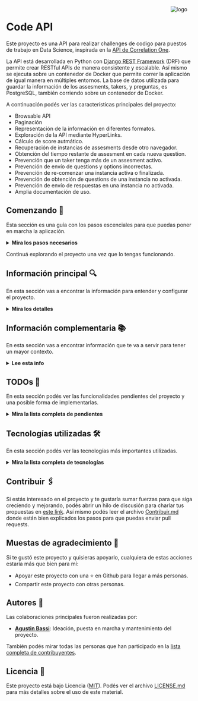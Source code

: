<a href="https://www.correlation-one.com/">
    <img src="doc/logo.png" alt="logo" title="Correlation One" align="right" width="60" height="60" />
</a>

Code API
========

Este proyecto es una API para realizar challenges de codigo para puestos de trabajo en Data Science, inspirada en la [API de Correlation One](https://quiz.correlation-one.com/test/data-scientist).

La API está desarrollada en Python con [Django REST Framework](https://www.django-rest-framework.org/) (DRF) que permite crear RESTful APIs de manera consistente y escalable. Así mismo se ejecuta sobre un contenedor de Docker que permite correr la aplicación de igual manera en múltiples entornos. La base de datos utilizada para guardar la información de los assesments, takers, y preguntas, es PostgreSQL, también corriendo sobre un contenedor de Docker. 

A continuación podés ver las características principales del proyecto:

* Browsable API
* Paginación
* Representación de la información en diferentes formatos.
* Exploración de la API mediante HyperLinks.
* Cálculo de score autmático.
* Recuperación de instancias de assesments desde otro navegador.
* Obtención del tiempo restante de assesment en cada nueva question.
* Prevención que un taker tenga más de un assesment activo.
* Prevención de envío de questions y options incorrectas.
* Prevención de re-comenzar una instancia activa o finalizada.
* Prevención de obtención de questions de una instancia no activada.
* Prevención de envío de respuestas en una instancia no activada.
* Amplia documentación de uso.

## Comenzando 🚀

Esta sección es una guía con los pasos escenciales para que puedas poner en marcha la aplicación.

<details><summary><b>Mira los pasos necesarios</b></summary><br>

### Instalar las dependencias

Para correr este proyecto es necesario que instales `Docker` y `Docker Compose`. 

En [este artículo](https://www.gotoiot.com/pages/articles/docker_installation_linux/) (en español) están los detalles para instalar Docker y Docker Compose en una máquina Linux. En caso que quieras instalar las herramientas en otra plataforma o tengas algún incoveniente, podes leer la documentación oficial de [Docker](https://docs.docker.com/get-docker/) y también la de [Docker Compose](https://docs.docker.com/compose/install/).

Continua con la descarga del código cuando tengas las dependencias instaladas y funcionando.

### Descargar el código

Para descargar el codigo, lo más conveniente es realizar un `fork` de este proyecto a tu cuenta personal haciendo click en [este link](https://github.com/agustinBassi/code-api/fork). Una vez que ya tengas el fork a tu cuenta, descargalo desde la terminal con este comando (acordate de poner tu usuario en el link):

```
git clone https://github.com/USER/code-api.git
```

> En caso que no tengas una cuenta en Github, o no quieras realizar un fork, podés clonar directamente este repo con el comando `git clone https://github.com/agustinBassi/code-api.git` .

### Configuración inicial del proyecto

Para ejecutar la aplicación, primero es necesario descargar la imagen de la base de datos con el comando `docker-compose pull db`. A continuación, es necesario que compiles el servicio de la REST API con el comando `docker-compose build code-api` (puede demorar unos minutos). 

Cuando los procesos anteriores finalicen, iniciá el servicio de base de datos con el comando `docker-compose up -d db` desde la raíz del proyecto. Con la base de datos corriendo, es necesario crear las tablas que necesita la aplicación para funcionar con los siguientes comandos:

```
docker-compose run code-api python manage.py migrate
```

En este proyecto hay incluídos unos datos de ejemplo para que puedas poner a funcionar la aplicación con información precargada. Es recomendable que importes estos datos para probar la aplicación de manera rápida sin que tengas que cargar los datos de prueba manualmente. Para cargar los datos pre-cargados, ejecuta el siguiente comando:

```
docker-compose run code-api python manage.py loaddata .fixtures/db.json
```

### Ejecutar la aplicación

Con las configuraciones iniciales realizadas, es momento de ejecutar el servicio de la API con el comando `docker-compose up -d code-api` (si querés correr el servicio de manera interactiva, podes quitar el flag -d en la ejecución). Cuando el servicio inicie, podés acceder al `API Browser` desde el navegador ingresando la URL [http://localhost:8000/assesments](http://localhost:8000/assesments) en el navegador. 

Si pudiste acceder al `API browser` significa que la aplicación se encuentra corriendo correctamente.

</details>

Continuá explorando el proyecto una vez que lo tengas funcionando.

## Información principal 🔍

En esta sección vas a encontrar la información para entender y configurar el proyecto.

<details><summary><b>Mira los detalles</b></summary>

### Configuración de Django

En el archivo `codeapi/settings.py` se encuentra la configuración general de la API. Dentro de este archivo se pueden realizar todo tipo de configuraciones de Django en la que se destacan las siguientes:

* Selección y configuración del motor de base de datos.
* Aplicaciones instaladas dentro del proyecto.
* Configuración de zona horaria.
* Configuración de debug del proyect.
* Configuración específica de Django REST Framework.
* Configuración de templates.
* Configuración de directorio para archivos estáticos.

Para mayor información sobre toda la posibilidad de configuraciones, podés acceder a la documentación oficial en [este link](https://docs.djangoproject.com/en/3.2/topics/settings/).

### Browsable API

Django REST Framework tiene una funcionalidad nativa que permite hacer navegable la REST API. Esta característica es realmente una funcionalidad excelente, ya que habilita a explorar, navegar y descubrir la API sin tener que abrir ningún programa dedicado (como Postman u otros clientes).

Desde la Browsable API es posible realizar operaciones CRUD sobre cada uno de los modelos del sistema.

### Cómo usar la API

El punto inicial para comenzar a utilizar la Browsable API es acceder a la URL [http://localhost:8000/assesments](http://localhost:8000/assesments) en el navegador. La aplicación viene con algunos datos cargados para que puedas utilizarla de manera plug & play (es necesario que hayas ejecutado el comando python manage.py loaddata .fixtures/db.json detallado el apartado de configuración inicial).

Para realizar un `Assesment`, comenzá creando una `Instance` accediento a la URL de un assesment en particular, por ejemplo [http://localhost:8000/assesments/assesments/1/create](http://localhost:8000/assesments/assesments/1/create) con un POST, ingresando los campos `first_name, last_name, email`, como JSON en el body del request. 

La respuesta del endpoint devuelve el id y la URL de la instancia creada. Con ese id podés acceder a los siguientes endpoints:

* `instances/<uuid:pk>/`: para obtener los detalles de la instancia.
* `instances/<uuid:pk>/test`: para chequear que la instancia esté disponible para realizarse.
* `instances/<uuid:pk>/start`: para iniciar una instancia, setear el start_time, el end_time y el flag active.
* `instances/<uuid:pk>/questions/<int:q_id>`: en el endpoint para obtener los detalles de la instancia, en el campo `assesment->question_count` se puede obtener la cantidad de preguntas del assesment. Luego, podés acceder a cada una de ellas, desde 1 hasta question_count. Cualquier valor fuera de estos valores devolverá un código 405 Not Allowed.
* `instances/<uuid:pk>/answer`: para enviar la respuesta sobre un assesment. Recibe un question_id y option_id en el body del request. 
* `instances/<uuid:pk>/end`, para finalizar una instancia, setear el end_time, poner el flag active en False y calcular el score automáticamente.
* `instances/<uuid:pk>/result`: para obtener el resultado de una instancia en particular.
* `instances/restore`: para recuperar una instancia (en caso que haya una activa) de un taker en particular.

### Crear Assesment, Questions, Options y sus asociaciones

Para crear distintos assesments, asignarle questions y options, es necesario ingresar al panel de administrador de la aplicación. Si ejecutaste el comando `python manage.py loaddata .fixtures/db.json` detallado el apartado de configuración inicial, se crea automáticamente un superusuario con el nombre `admin` y pass `admin` (podes cambiar la contraseña para tener una mayor seguridad).

Para ingresar al panel de administrador de la aplicación ingresa en la URL [http://localhost:8000/admin](http://localhost:8000/admin), y loggeate con el usuario y contraseña de superusuario indicado previamente.

Desde el panel izquierdo podrás crear todas las entidades que consideres necesarias y las relaciones entre ellas.

> En caso de no haber ejecutado el comando `python manage.py loaddata .fixtures/db.json`, podés crear un super usuario con el comando `docker-compose run code-api python manage.py createsuperuser`, y luego loggearte en el panel de admin con el usuario creado.

### Variables de entorno

En el archivo `env` están definidas algunas variables de entorno que utiliza el servicio de base de datos, como así también el servicio de la API. Se pueden agregar/quitar las variables necesarias. En caso de borrar accidentalmente los valores o el archivo env, a continuación podés encontrar unos valores que funcionan correctamente con la aplicación.

```
DJANGO_SECRET_KEY=sup3rs3cr3tk3y
DJANGO_DEBUG=True
DATABASE_NAME=postgres
DATABASE_USER=postgres
DATABASE_PASS=postgres
DATABASE_HOST=db
DATABASE_PORT=5432
```

Es **ALTAMENTE RECOMENDABLE** que cambies estas variables si querés utilizar esta aplicación con fines productivos.

### Manipulación de base de datos

Django provee una excelente manipulación de la base de datos sin que sea necesario usar ninguna herramienta externa para realizar las operaciones necesarias.

Si se quiere realizar un backup simple de la base de datos, ejecutar el siguiente comando:

```
docker-compose run code-api su gotoiot -c \
'python manage.py dumpdata --indent 2 > .fixtures/db.json'
```

Si se quiere realizar un backup de la base de datos que pueda ser utilizado en una fresh database, ejecutar el siguiente comando:

```
docker-compose run code-api su gotoiot -c \
'python manage.py dumpdata --indent 2 --exclude auth.permission --exclude contenttypes > .fixtures/db.json'
```

Para cargar los datos de la aplicación en una fresh database, ejecutar el siguiente comando para crear las tablas necesarias:

```
docker-compose run code-api su gotoiot -c \
'python manage.py migrate'
```

Y luego cargar datos dentro de las tablas:

```
docker-compose run code-api su gotoiot -c \
'python manage.py loaddata .fixtures/db.json'
```

</details>

## Información complementaria 📚

En esta sección vas a encontrar información que te va a servir para tener un mayor contexto.

<details><summary><b>Lee esta info</b></summary>

### ERD (Entity-Relation Desing)

Para el diseño de las entidades y sus relaciones, se utilizó la herramienta online [EDR Plus](https://erdplus.com/standalone), que permite crear entidades, atributos y relaciones de manera muy sencilla. En la siguiente figura podes ver el diagrama de entidad-relacion del sistema.

![architecture](doc/entity-relation-diagram.png)

Un `Assesment` se define una única vez, y además de sus atributos, tiene asociado una o varias `Questions`. A su vez, cada `Questions` tiene asociada una o más `Options`.

Para poder realizar un `Assesment` es necesario que un `Taker` se registre con sus datos, y que cree una `Instance` de un `Assesment`. Cada `Instance` tiene, además de sus atributos, un UUID como identificador. Esto permite que, desde otro navegador se pueda recuperar la instancia en función de los datos del Taker. 

### Endpoints

A continuación se lista cada uno de los endpoints, con su descripción y métodos disponibles.

* `assesments/` - Muestra una lista con todos los recursos disponibles de la aplicación (GET)
* `assesments/assesments` - Muestra una lista con todos los assesments disponibles (GET & POST)
* `assesments/assesments/<id>` - Muestra la HOME de un test específico (GET, PUT, DELETE)
* `assesments/assesments/<id>/status` - Chequea el estado de un assesment y devuelve su status (GET)
* `assesments/assesments/<id>/create` - Crea una nueva instancia de un assesment y devuelve el UUID de la instancia (POST)
* `assesments/instances` - Muestra una lista con todas las instancias disponibles (GET & POST)
* `assesments/instances/<id>` - Muestra el detalle de la instancia (GET, PUT, DELETE)
* `assesments/instances/<id>/test` - Chequea que la instancia este activa (GET)
* `assesments/instances/<id>/start` - Inicia el test y empieza el countdown (POST)
* `assesments/instances/<id>/questions/<id>` - Muestra el detalle con la pregunta de una instancia (GET)
* `assesments/instances/<id>/answer` - Envía el resultado de una respuesta (POST)
* `assesments/instances/<id>/end` - Finaliza una instancia (POST)
* `assesments/instances/<id>/result` - Muestra el resultado de una instancia (GET)
* `assesments/instances/restore` - Permite recuperar una instancia en función de los datos de un usuario (POST)
* `assesments/takers` - Muestra una lista con todos los tests takers que realizaron assesments (GET & POST)
* `assesments/takers/<id>` - Muestra el detalle de un taker específico (GET, PUT, DELETE)
* `assesments/questions` - Muestra una lista con todos las questions disponibles (GET & POST)
* `assesments/questions/<id>` - Muestra el detalle de una question específico (GET, PUT, DELETE)
* `assesments/options` - Muestra una lista con todos las options disponibles (GET & POST)
* `assesments/options/<id>` - Muestra el detalle de una option específico (GET, PUT, DELETE)

Si bien en la lista anterior se encuentra la información de cada endpoint, es mucho mejor navegar mediante la `Browsable API` que permite acceder a mayor información sobre cada uno de los endpoints.

### Estructura de directorios

```sh
├── .fixtures                       # dir to save DB fixtures to export/import using Django manage.py
├── assesments (important files)    # main assesments app dir
│   ├── migrations                  # dir to track DB modifications
│   ├── admin.py                    # register assesments model into admin interface
│   ├── models.py                   # assesments models declaration
│   ├── serializers.py              # classes for serialize/deserialize models instances
│   ├── urls.py                     # configuration of app routes
│   └── views.py                    # bussiness logic function and classes
├── codeapi                         # main Django project
│   ├── asgi.py                     # utility to load Django app into ASGI servers
│   ├── settings.py                 # main Django project settings
│   ├── urls.py                     # main Django project URLs configuration
│   └── wsgi.py                     # utility to load Django app into WSGI servers
├── doc                             # dir to save documentation
│   └── ...
├── tests                           # dir to save test files and assets (no unit tests)
│   └── ...
├── .gitignore                      # exclude files from versions control
├── .dockerignore                   # exclude files when build a docker image
├── Contribuitors.md                # project contribuitors
├── Dockerfile                      # Dockerfile for Django project
├── LICENSE                         # licencia del proyecto
├── README.md                       # este archivo
├── docker-compose.yml              # configuración de los contenedores de Docker centralizada
├── env                             # variables de entorno utilizadas en el proyecto
├── manage.py                       # archivo con utilidades nativas de Django
└── requirements.txt                # dependencias de Python del proyecto
```

### Correlation-One Requests/Responses

Para entender de mejor manera la funcionalidad de la API de Correlation One, podés realizar el flujo de un assesment ingresando en [este link](https://quiz.correlation-one.com/test/data-scientist). Así mismo, revisando el tráfico de red desde la ventana de development del navegador, analizando y entendiendo la información enviada y recibida en cada request, podrás tener un mejor contexto sobre la funcionalidad necesaria.

Para facilitar el acceso a la información de los endpoints, podés acceder al archivo `doc/api-requests-responses.md`, donde se encuentran guardados los requests/responses realizados contra la API de Correlation One.

Gran parte de la funcionalidad está inspirada en los mensajes de la API, aunque con algunas diferencias.

</details>


## TODOs 📝

En esta sección podés ver las funcionalidades pendientes del proyecto y una posible forma de implementarlas.

<details><summary><b>Mira la lista completa de pendientes</b></summary><br>

* Armar los requests con Postman
* No permitir que un taker tome mas de un test al mismo tiempo
* Compress responses
* Security
* Recuperar la sesion
* Disparar el proceso de finalizacion automaticamente con un timer
* Manejo de sesiones
* Soportar otros formatos mas que texto
* Autofinalizar el test o no permitir seguir recibiendo respuestas una vez finalizado el tiempo.
* Autenticacion y autorizacion de usuarios.
* Buildear el codigo dentro de la image.
* Sacar el flag de debug.
* Agregar previous y next como URLs.
* Agregar testing con Postman.
* Versionar la API.
* Testing automatizado.
* Correr la base de datos como un volumen

</details>

## Tecnologías utilizadas 🛠️

En esta sección podés ver las tecnologías más importantes utilizadas.

<details><summary><b>Mira la lista completa de tecnologías</b></summary><br>

* [Docker](https://www.docker.com/) - Ecosistema que permite la ejecución de contenedores de software.
* [Docker Compose](https://docs.docker.com/compose/) - Herramienta que permite administrar múltiples contenedores de Docker.
* [Python](https://www.python.org/) - Lenguaje en el que están realizados los servicios.
* [Django](https://www.djangoproject.com/) - Popular framework en Python para desarrollo de aplicaciones web.
* [Django REST Framework](https://www.django-rest-framework.org/) - Framwork basado en Django para el diseño de REST APIs.
* [PostgreSQL](https://www.postgresql.org/) - Base de datos para consultar y almacenar datos.
* [Visual Studio Code](https://code.visualstudio.com/) - Popular IDE de desarrollo para múltiples plataformas.

</details>

## Contribuir 🖇️

Si estás interesado en el proyecto y te gustaría sumar fuerzas para que siga creciendo y mejorando, podés abrir un hilo de discusión para charlar tus propuestas en [este link](https://github.com/agustinBassi/code-api/issues/new). Así mismo podés leer el archivo [Contribuir.md](https://github.com/gotoiot/gotoiot-doc/wiki/Contribuir) donde están bien explicados los pasos para que puedas enviar pull requests.

## Muestas de agradecimiento 🎁

Si te gustó este proyecto y quisieras apoyarlo, cualquiera de estas acciones estaría más que bien para mí:

* Apoyar este proyecto con una ⭐ en Github para llegar a más personas.
* Compartir este proyecto con otras personas.

## Autores 👥

Las colaboraciones principales fueron realizadas por:

* **[Agustin Bassi](https://github.com/agustinBassi)**: Ideación, puesta en marcha y mantenimiento del proyecto.

También podés mirar todas las personas que han participado en la [lista completa de contribuyentes](https://github.com/agustinBassi/code-api/contributors).

## Licencia 📄

Este proyecto está bajo Licencia ([MIT](https://choosealicense.com/licenses/mit/)). Podés ver el archivo [LICENSE.md](LICENSE.md) para más detalles sobre el uso de este material.
